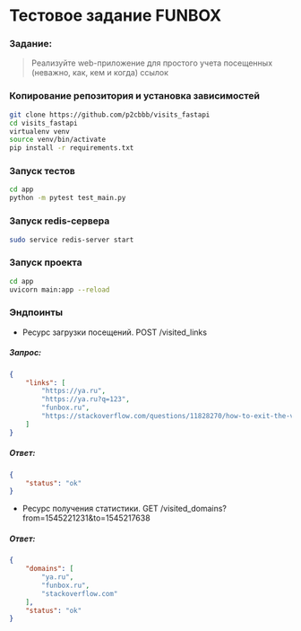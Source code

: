 # Тестовое задание FUNBOX

### Задание:
> Реализуйте web-приложение для простого учета посещенных (неважно, как, кем и когда) ссылок
### Копирование репозитория и установка зависимостей
```bash
git clone https://github.com/p2cbbb/visits_fastapi
cd visits_fastapi
virtualenv venv
source venv/bin/activate
pip install -r requirements.txt
```

### Запуск тестов
 
```bash
cd app
python -m pytest test_main.py
```

### Запуск redis-сервера
```bash
sudo service redis-server start
```

### Запуск проекта
```bash
cd app
uvicorn main:app --reload
```

### Эндпоинты
- Ресурс загрузки посещений. POST /visited_links    
##### Запрос:
```json
{
    "links": [
        "https://ya.ru",
        "https://ya.ru?q=123",
        "funbox.ru",
        "https://stackoverflow.com/questions/11828270/how-to-exit-the-vim-editor"
    ]
}
```
##### Ответ:
```json
{
    "status": "ok"
}
```
- Ресурс получения статистики. GET /visited_domains?from=1545221231&to=1545217638
##### Ответ:
```json
{
    "domains": [
        "ya.ru",
        "funbox.ru",
        "stackoverflow.com"
    ],
    "status": "ok"
}
```
